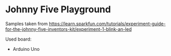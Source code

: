 # Johnny Five Playground
Samples taken from https://learn.sparkfun.com/tutorials/experiment-guide-for-the-johnny-five-inventors-kit/experiment-1-blink-an-led

Used board:
 - Arduino Uno